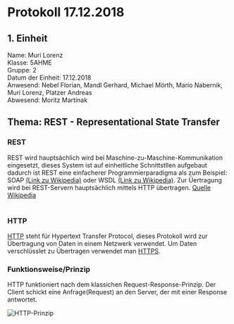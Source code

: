 # Protokoll 17.12.2018

## 1. Einheit
Name: Muri Lorenz <br>
Klasse: 5AHME <br>
Gruppe: 2 <br>
Datum der Einheit: 17.12.2018 <br> 
Anwesend: Nebel Florian, Mandl Gerhard, Michael Mörth, Mario Nabernik, Muri Lorenz, Platzer Andreas <br>
Abwesend: Moritz Martinak <br>

## Thema: REST - Representational State Transfer

### REST
REST wird hauptsächlich wird bei Maschine-zu-Maschine-Kommunikation eingesetzt, dieses System ist auf einheitliche Schnittstllen aufgebaut dadurch ist REST eine einfacherer Programmierparadigma als zum Beispiel: SOAP [(Link zu Wikipedia)](https://de.wikipedia.org/wiki/SOAP) oder WSDL [(Link zu Wikipedia)](https://de.wikipedia.org/wiki/Web_Services_Description_Language). Zur Üertragung wird bei REST-Servern hauptsächlich mittels HTTP übertragen.
[Quelle Wikipedia](https://de.wikipedia.org/wiki/Representational_State_Transfer) <br>
<br>

### HTTP
[HTTP](https://de.wikipedia.org/wiki/Hypertext_Transfer_Protocol) steht für Hypertext Transfer Protocol, dieses Protokoll wird zur Übertragung von Daten in einem Netzwerk verwendet. Um Daten verschlüsslet zu Übertragen verwendet man [HTTPS](https://de.wikipedia.org/wiki/Hypertext_Transfer_Protocol_Secure).
<br>

### Funktionsweise/Prinzip
HTTP funktioniert nach dem klassichen Request-Response-Prinzip. Der Client schickt eine Anfrage(Request) an den Server, der mit einer Response antwortet.

![HTTP-Prinzip](https://github.com/HTLMechatronics/m14-la1-sx/blob/murlom14/murlom14-la1-2018_19/HTTP-Prinzip.jpg)
